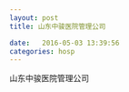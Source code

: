 ```yaml
--- 
layout: post 
title: 山东中骏医院管理公司

date:   2016-05-03 13:39:56 
categories: hosp 
--- 
```

   
山东中骏医院管理公司
